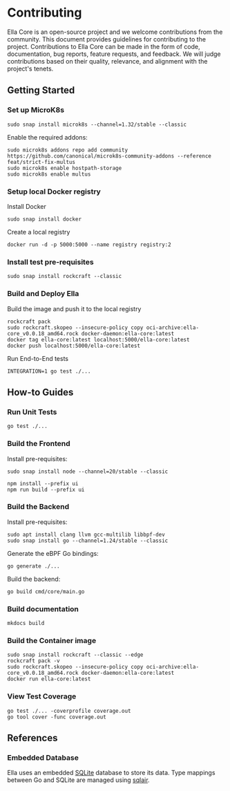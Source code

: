 # Contributing

Ella Core is an open-source project and we welcome contributions from the community. This document provides guidelines for contributing to the project. Contributions to Ella Core can be made in the form of code, documentation, bug reports, feature requests, and feedback. We will judge contributions based on their quality, relevance, and alignment with the project's tenets.

## Getting Started

### Set up MicroK8s

```shell
sudo snap install microk8s --channel=1.32/stable --classic
```

Enable the required addons:
```shell
sudo microk8s addons repo add community https://github.com/canonical/microk8s-community-addons --reference feat/strict-fix-multus
sudo microk8s enable hostpath-storage
sudo microk8s enable multus
```

### Setup local Docker registry

Install Docker

```shell
sudo snap install docker
```

Create a local registry

```shell
docker run -d -p 5000:5000 --name registry registry:2
```

### Install test pre-requisites

```shell
sudo snap install rockcraft --classic
```

### Build and Deploy Ella

Build the image and push it to the local registry

```shell
rockcraft pack
sudo rockcraft.skopeo --insecure-policy copy oci-archive:ella-core_v0.0.18_amd64.rock docker-daemon:ella-core:latest
docker tag ella-core:latest localhost:5000/ella-core:latest
docker push localhost:5000/ella-core:latest
```

Run End-to-End tests

```shell
INTEGRATION=1 go test ./...
```

## How-to Guides

### Run Unit Tests

```shell
go test ./...
```

### Build the Frontend

Install pre-requisites:

```shell
sudo snap install node --channel=20/stable --classic
```

```shell
npm install --prefix ui
npm run build --prefix ui
```

### Build the Backend

Install pre-requisites:

```shell
sudo apt install clang llvm gcc-multilib libbpf-dev
sudo snap install go --channel=1.24/stable --classic
```

Generate the eBPF Go bindings:

```shell
go generate ./...
```

Build the backend:

```shell
go build cmd/core/main.go
```

### Build documentation

```shell
mkdocs build
```

### Build the Container image

```shell
sudo snap install rockcraft --classic --edge
rockcraft pack -v
sudo rockcraft.skopeo --insecure-policy copy oci-archive:ella-core_v0.0.18_amd64.rock docker-daemon:ella-core:latest
docker run ella-core:latest
```

### View Test Coverage

```shell
go test ./... -coverprofile coverage.out
go tool cover -func coverage.out
```

## References

### Embedded Database

Ella uses an embedded [SQLite](https://www.sqlite.org/) database to store its data. Type mappings between Go and SQLite are managed using [sqlair](https://github.com/canonical/sqlair).

